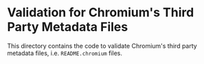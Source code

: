 # Validation for Chromium's Third Party Metadata Files

This directory contains the code to validate Chromium's third party metadata
files, i.e. `README.chromium` files.
